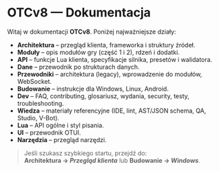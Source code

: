 # OTCv8 — Dokumentacja
Witaj w dokumentacji **OTCv8**. Poniżej najważniejsze działy:

- **Architektura** – przegląd klienta, frameworka i struktury źródeł.
- **Moduły** – opis modułów gry (część 1 i 2), rdzeń i dodatki.
- **API** – funkcje Lua klienta, specyfikacje silnika, presetów i walidatora.
- **Dane** – przewodnik po strukturach danych.
- **Przewodniki** – architektura (legacy), wprowadzenie do modułów, WebSocket.
- **Budowanie** – instrukcje dla Windows, Linux, Android.
- **Dev** – FAQ, contributing, glosariusz, wydania, security, testy, troubleshooting.
- **Wiedza** – materiały referencyjne (IDE, lint, AST/JSON schema, QA, Studio, V-Bot).
- **Lua** – API ogólne i styl pisania.
- **UI** – przewodnik OTUI.
- **Narzędzia** – przegląd narzędzi.

> Jeśli szukasz szybkiego startu, przejdź do:  
> **Architektura → _Przegląd klienta_** lub **Budowanie → _Windows_**.
